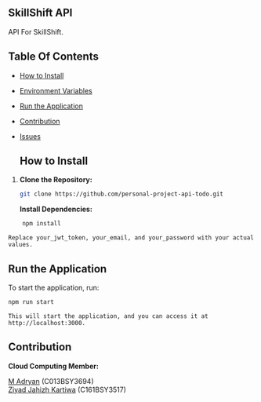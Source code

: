 ## SkillShift API

API For SkillShift.

## Table Of Contents

- [How to Install](#how-to-install)
- [Environment Variables](#environment-variables)
- [Run the Application](#run-the-application)
- [Contribution](#contribution)
- [Issues](#issues)

  ## How to Install

1. **Clone the Repository:**
   ```bash
   git clone https://github.com/personal-project-api-todo.git
   ```
   
   **Install Dependencies:**
```bash
    npm install 
```

```Replace your_jwt_token, your_email, and your_password with your actual values.```

  ## Run the Application
<p>To start the application, run:</p>

```bash
npm run start
```

```This will start the application, and you can access it at http://localhost:3000.``` 

## Contribution

**Cloud Computing Member:**

<a href="https://github.com/ryturN">M Adryan</a> (C013BSY3694)<br>
<a href="https://github.com/ZiyadZK">Ziyad Jahizh Kartiwa</a> (C161BSY3517)

